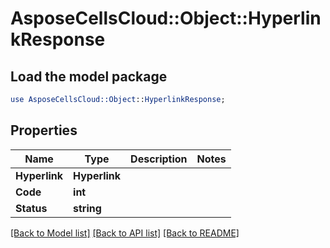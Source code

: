 # AsposeCellsCloud::Object::HyperlinkResponse 

## Load the model package
```perl
use AsposeCellsCloud::Object::HyperlinkResponse;
```

## Properties
Name | Type | Description | Notes
------------ | ------------- | ------------- | -------------
**Hyperlink** | **Hyperlink** |  |
**Code** | **int** |  |
**Status** | **string** |  |  

[[Back to Model list]](../README.md#documentation-for-models) [[Back to API list]](../README.md#documentation-for-api-endpoints) [[Back to README]](../README.md)

